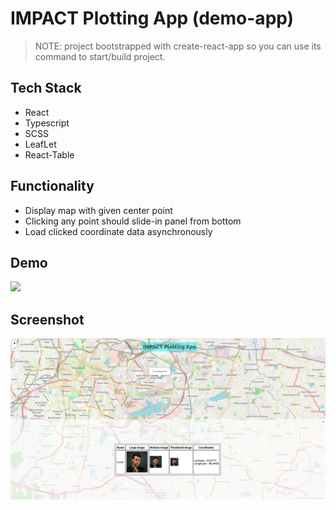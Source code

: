 # IMPACT Plotting App (demo-app)

> NOTE: project bootstrapped with create-react-app so you can use its command to start/build project.

## Tech Stack
- React
- Typescript
- SCSS
- LeafLet
- React-Table


## Functionality
- Display map with given center point
- Clicking any point should slide-in panel from bottom
- Load clicked coordinate data asynchronously

## Demo

![](output.gif)

## Screenshot

![](screenshot.png)
